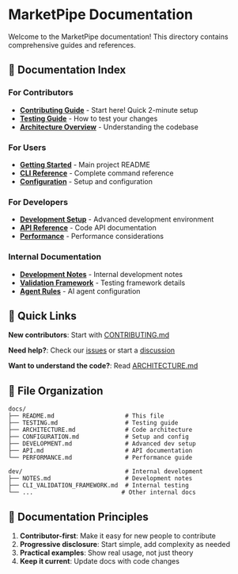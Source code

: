 # MarketPipe Documentation

Welcome to the MarketPipe documentation! This directory contains comprehensive guides and references.

## 📖 Documentation Index

### For Contributors
- [**Contributing Guide**](../CONTRIBUTING.md) - Start here! Quick 2-minute setup
- [**Testing Guide**](../docs/TESTING.md) - How to test your changes
- [**Architecture Overview**](../docs/ARCHITECTURE.md) - Understanding the codebase

### For Users
- [**Getting Started**](../README.md) - Main project README
- [**CLI Reference**](../CLI_COMMANDS_REFERENCE.md) - Complete command reference
- [**Configuration**](../docs/CONFIGURATION.md) - Setup and configuration

### For Developers
- [**Development Setup**](../docs/DEVELOPMENT.md) - Advanced development environment
- [**API Reference**](../docs/API.md) - Code API documentation
- [**Performance**](../docs/PERFORMANCE.md) - Performance considerations

### Internal Documentation
- [**Development Notes**](../dev/NOTES.md) - Internal development notes
- [**Validation Framework**](../dev/CLI_VALIDATION_FRAMEWORK.md) - Testing framework details
- [**Agent Rules**](../.cursor/rules/) - AI agent configuration

## 🚀 Quick Links

**New contributors**: Start with [CONTRIBUTING.md](../CONTRIBUTING.md)

**Need help?**: Check our [issues](https://github.com/your-org/marketpipe/issues) or start a [discussion](https://github.com/your-org/marketpipe/discussions)

**Want to understand the code?**: Read [ARCHITECTURE.md](../docs/ARCHITECTURE.md)

## 📁 File Organization

```
docs/
├── README.md                    # This file
├── TESTING.md                   # Testing guide
├── ARCHITECTURE.md              # Code architecture
├── CONFIGURATION.md             # Setup and config
├── DEVELOPMENT.md               # Advanced dev setup
├── API.md                       # API documentation
└── PERFORMANCE.md               # Performance guide

dev/                             # Internal development
├── NOTES.md                     # Development notes
├── CLI_VALIDATION_FRAMEWORK.md  # Internal testing
└── ...                         # Other internal docs
```

## 🎯 Documentation Principles

1. **Contributor-first**: Make it easy for new people to contribute
2. **Progressive disclosure**: Start simple, add complexity as needed
3. **Practical examples**: Show real usage, not just theory
4. **Keep it current**: Update docs with code changes
